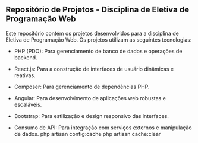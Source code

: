 ## Repositório de Projetos - Disciplina de Eletiva de Programação Web

Este repositório contém os projetos desenvolvidos para a disciplina de Eletiva de Programação Web. Os projetos utilizam as seguintes tecnologias:

- PHP (PDO): Para gerenciamento de banco de dados e operações de backend.

- React.js: Para a construção de interfaces de usuário dinâmicas e reativas.

- Composer: Para gerenciamento de dependências PHP.

- Angular: Para desenvolvimento de aplicações web robustas e escaláveis.

- Bootstrap: Para estilização e design responsivo das interfaces.

- Consumo de API: Para integração com serviços externos e manipulação de dados.
php artisan config:cache
php artisan cache:clear
